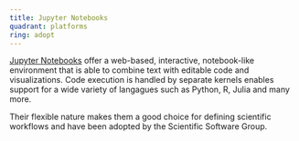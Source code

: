 ```yaml
---
title: Jupyter Notebooks
quadrant: platforms
ring: adopt
---
```


[Jupyter Notebooks](https://jupyter.org/) offer a web-based, interactive,
notebook-like environment that is able to combine text with editable code and
visualizations. Code execution is handled by separate kernels enables support
for a wide variety of langagues such as Python, R, Julia and many more.

Their flexible nature makes them a good choice for defining scientific workflows
and have been adopted by the Scientific Software Group.

